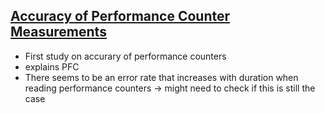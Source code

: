 ## [Accuracy of Performance Counter Measurements](../sources/ITR0805.pdf)

* First study on accurary of performance counters
* explains PFC
* There seems to be an error rate that increases with duration when reading performance counters
-> might need to check if this is still the case
